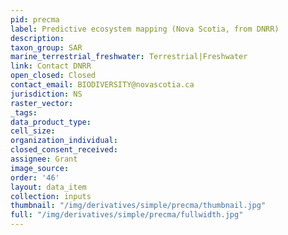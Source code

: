 ```yaml
---
pid: precma
label: Predictive ecosystem mapping (Nova Scotia, from DNRR)
description: 
taxon_group: SAR
marine_terrestrial_freshwater: Terrestrial|Freshwater
link: Contact DNRR
open_closed: Closed
contact_email: BIODIVERSITY@novascotia.ca
jurisdiction: NS
raster_vector: 
_tags: 
data_product_type: 
cell_size: 
organization_individual: 
closed_consent_received: 
assignee: Grant
image_source: 
order: '46'
layout: data_item
collection: inputs
thumbnail: "/img/derivatives/simple/precma/thumbnail.jpg"
full: "/img/derivatives/simple/precma/fullwidth.jpg"
---
```

